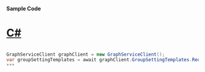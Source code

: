 #### Sample Code
# [C#](#tab/c-sharp)

```C#

GraphServiceClient graphClient = new GraphServiceClient();
var groupSettingTemplates = await graphClient.GroupSettingTemplates.Request().GetAsync();
*** 

```